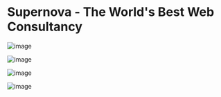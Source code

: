 # Supernova -  The World's Best Web Consultancy

![image](https://github.com/user-attachments/assets/7e05a8de-9760-4d44-b045-4b49065bc6aa)

![image](https://github.com/user-attachments/assets/8b212647-abaa-4ebb-a8e8-3f2b21279f7a)

![image](https://github.com/user-attachments/assets/62c350c6-c6f0-45ef-85e3-2cca306a3884)

![image](https://github.com/user-attachments/assets/c0d0e2e1-e77c-40e0-b57a-230c1fa2e634)
